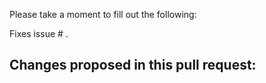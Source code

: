 Please take a moment to fill out the following:

Fixes issue # .

Changes proposed in this pull request:
- 